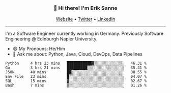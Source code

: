 <h3 align="center">👋 Hi there! I'm Erik Sanne</h3>
<p align="center">
  <a href="https://eriksanne.com">Website</a> •
  <a href="https://twitter.com/ErikKonradSanne">Twitter</a> •
  <a href="https://www.linkedin.com/in/eriksanne/">LinkedIn</a>
</p>

---
I'm a Software Engineer currently working in Germany. Previously Software Engineering @ Edinburgh Napier University.

- 😄 My Pronouns: He/Him
- 💬 Ask me about: Python, Java, Cloud, DevOps, Data Pipelines

<!--START_SECTION:waka-->

```text
Python     4 hrs 23 mins   ███████████▓░░░░░░░░░░░░░   46.31 %
Go         3 hrs 21 mins   █████████░░░░░░░░░░░░░░░░   35.41 %
JSON       48 mins         ██░░░░░░░░░░░░░░░░░░░░░░░   08.55 %
Env File   23 mins         █░░░░░░░░░░░░░░░░░░░░░░░░   04.07 %
SQL        15 mins         ▓░░░░░░░░░░░░░░░░░░░░░░░░   02.67 %
Bash       7 mins          ▒░░░░░░░░░░░░░░░░░░░░░░░░   01.26 %
```

<!--END_SECTION:waka-->
